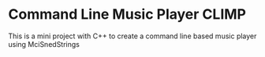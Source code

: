 # Command Line Music Player CLIMP
 This is a mini project with C++ to create a command line based music player using MciSnedStrings
